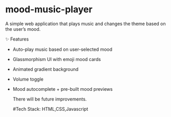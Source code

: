 # mood-music-player

A simple web application that plays music and changes the theme based on the user’s mood.


✨ Features

- Auto-play music based on user-selected mood
- Glassmorphism UI with emoji mood cards
- Animated gradient background
- Volume toggle
- Mood autocomplete + pre-built mood previews

  There will be future improvements.
  

  #Tech Stack: HTML,CSS,Javascript
